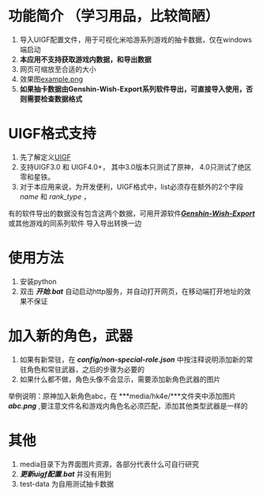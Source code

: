 # 功能简介 （学习用品，比较简陋）

1. 导入UIGF配置文件，用于可视化米哈游系列游戏的抽卡数据，仅在windows端启动
2. **本应用不支持获取游戏内数据，和导出数据**
3. 网页可缩放至合适的大小
4. 效果图[example.png](example.png)
5. **如果抽卡数据由Genshin-Wish-Export系列软件导出，可直接导入使用，否则需要检查数据格式**

# UIGF格式支持

1. 先了解定义[UIGF](https://uigf.org/zh/api.html)
2. 支持UIGF3.0 和 UIGF4.0+， 其中3.0版本只测试了原神， 4.0只测试了绝区零和星铁。
3. 对于本应用来说，为开发便利，UIGF格式中，list必须存在额外的2个字段 *name* 和 *rank\_type* ，

有的软件导出的数据没有包含这两个数据，可用开源软件[***Genshin-Wish-Export*** ](https://github.com/biuuu/genshin-wish-export)或其他游戏的同系列软件 导入导出转换一边

# 使用方法

1. 安装python 
2. 双击 ***开始.bat*** 自动启动http服务，并自动打开网页，在移动端打开地址的效果不保证



# 加入新的角色，武器



1. 如果有新常驻，在 ***config/non-special-role.json*** 中按注释说明添加新的常驻角色和常驻武器，之后的步骤为必要的
2. 如果什么都不做，角色头像不会显示，需要添加新角色武器的图片

举例说明：原神加入新角色abc，在 ***media/hk4e/***文件夹中添加图片 ***abc.png***  ,要注意文件名和游戏内角色名必须匹配，添加其他类型武器是一样的

# 其他

1. media目录下为界面图片资源，各部分代表什么可自行研究
2. ***更新uigf配置.bat*** 并没有用到
3. test-data 为自用测试抽卡数据
